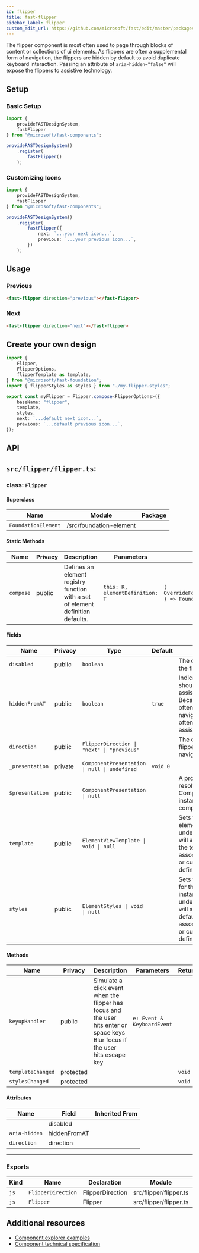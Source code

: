 ```yaml
---
id: flipper
title: fast-flipper
sidebar_label: flipper
custom_edit_url: https://github.com/microsoft/fast/edit/master/packages/web-components/fast-foundation/src/flipper/README.md
---
```


The flipper component is most often used to page through blocks of content or collections of ui elements. As flippers are often a supplemental form of navigation, the flippers are hidden by default to avoid duplicate keyboard interaction. Passing an attribute of `aria-hidden="false"` will expose the flippers to assistive technology.

## Setup

### Basic Setup

```ts
import {
    provideFASTDesignSystem,
    fastFlipper
} from "@microsoft/fast-components";

provideFASTDesignSystem()
    .register(
        fastFlipper()
    );
```

### Customizing Icons

```ts
import {
    provideFASTDesignSystem,
    fastFlipper
} from "@microsoft/fast-components";

provideFASTDesignSystem()
    .register(
        fastFlipper({
            next: `...your next icon...`,
            previous: `...your previous icon...`,
        })
    );
```

## Usage

### Previous

```html live
<fast-flipper direction="previous"></fast-flipper>
```

### Next

```html live
<fast-flipper direction="next"></fast-flipper>
```

## Create your own design

```ts
import {
    Flipper,
    FlipperOptions,
    flipperTemplate as template,
} from "@microsoft/fast-foundation";
import { flipperStyles as styles } from "./my-flipper.styles";

export const myFlipper = Flipper.compose<FlipperOptions>({
    baseName: "flipper",
    template,
    styles,
    next: `...default next icon...`,
    previous: `...default previous icon...`,
});
```

## API

## `src/flipper/flipper.ts`:

### class: `Flipper`

#### Superclass

| Name                | Module                  | Package |
| ------------------- | ----------------------- | ------- |
| `FoundationElement` | /src/foundation-element |         |

#### Static Methods

| Name      | Privacy | Description                                                                     | Parameters                      | Return                                                                                                           | Inherited From    |
| --------- | ------- | ------------------------------------------------------------------------------- | ------------------------------- | ---------------------------------------------------------------------------------------------------------------- | ----------------- |
| `compose` | public  | Defines an element registry function with a set of element definition defaults. | `this: K, elementDefinition: T` | `(         overrideDefinition?: OverrideFoundationElementDefinition<T>     ) => FoundationElementRegistry<T, K>` | FoundationElement |

#### Fields

| Name            | Privacy | Type                                         | Default  | Description                                                                                                                                                                         | Inherited From    |
| --------------- | ------- | -------------------------------------------- | -------- | ----------------------------------------------------------------------------------------------------------------------------------------------------------------------------------- | ----------------- |
| `disabled`      | public  | `boolean`                                    |          | The disabled state of the flipper.                                                                                                                                                  |                   |
| `hiddenFromAT`  | public  | `boolean`                                    | `true`   | Indicates the flipper should be hidden from assistive technology. Because flippers are often supplementary navigation, they are often hidden from assistive technology.             |                   |
| `direction`     | public  | `FlipperDirection \| "next" \| "previous"`   |          | The direction that the flipper implies navigating.                                                                                                                                  |                   |
| `_presentation` | private | `ComponentPresentation \| null \| undefined` | `void 0` |                                                                                                                                                                                     | FoundationElement |
| `$presentation` | public  | `ComponentPresentation \| null`              |          | A property which resolves the ComponentPresentation instance for the current component.                                                                                             | FoundationElement |
| `template`      | public  | `ElementViewTemplate \| void \| null`        |          | Sets the template of the element instance. When undefined, the element will attempt to resolve the template from the associated presentation or custom element definition.          | FoundationElement |
| `styles`        | public  | `ElementStyles \| void \| null`              |          | Sets the default styles for the element instance. When undefined, the element will attempt to resolve default styles from the associated presentation or custom element definition. | FoundationElement |

#### Methods

| Name              | Privacy   | Description                                                                                                                    | Parameters                 | Return | Inherited From    |
| ----------------- | --------- | ------------------------------------------------------------------------------------------------------------------------------ | -------------------------- | ------ | ----------------- |
| `keyupHandler`    | public    | Simulate a click event when the flipper has focus and the user hits enter or space keys Blur focus if the user hits escape key | `e: Event & KeyboardEvent` |        |                   |
| `templateChanged` | protected |                                                                                                                                |                            | `void` | FoundationElement |
| `stylesChanged`   | protected |                                                                                                                                |                            | `void` | FoundationElement |

#### Attributes

| Name          | Field        | Inherited From |
| ------------- | ------------ | -------------- |
|               | disabled     |                |
| `aria-hidden` | hiddenFromAT |                |
| `direction`   | direction    |                |

<hr/>

### Exports

| Kind | Name               | Declaration      | Module                 | Package |
| ---- | ------------------ | ---------------- | ---------------------- | ------- |
| `js` | `FlipperDirection` | FlipperDirection | src/flipper/flipper.ts |         |
| `js` | `Flipper`          | Flipper          | src/flipper/flipper.ts |         |


## Additional resources

* [Component explorer examples](https://explore.fast.design/components/fast-flipper)
* [Component technical specification](https://github.com/microsoft/fast/blob/master/packages/web-components/fast-foundation/src/flipper/flipper.spec.md)